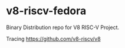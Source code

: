 # v8-riscv-fedora

Binary Distribution repo for V8 RISC-V Project.

Tracing https://github.com/v8-riscv/v8